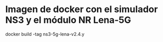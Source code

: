 # Imagen de docker con el simulador NS3 y el módulo NR Lena-5G

docker build -tag ns3-5g-lena-v2.4.y